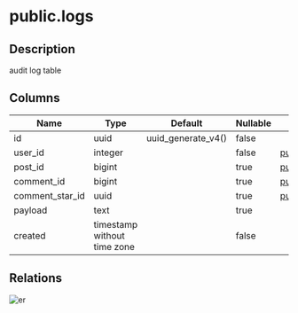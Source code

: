 # public.logs

## Description

audit log table

## Columns

| Name | Type | Default | Nullable | Parents |
| ---- | ---- | ------- | -------- | ------- |
| id | uuid | uuid_generate_v4() | false |  |
| user_id | integer |  | false | [public.users](public.users.md) |
| post_id | bigint |  | true | [public.posts](public.posts.md) |
| comment_id | bigint |  | true | [public.comments](public.comments.md) |
| comment_star_id | uuid |  | true | [public.comment_stars](public.comment_stars.md) |
| payload | text |  | true |  |
| created | timestamp without time zone |  | false |  |

## Relations

![er](public.logs.svg)
